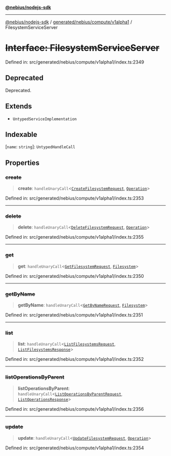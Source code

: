 [**@nebius/nodejs-sdk**](../../../../../README.md)

***

[@nebius/nodejs-sdk](../../../../../README.md) / [generated/nebius/compute/v1alpha1](../README.md) / FilesystemServiceServer

# ~~Interface: FilesystemServiceServer~~

Defined in: src/generated/nebius/compute/v1alpha1/index.ts:2349

## Deprecated

Deprecated.

## Extends

- `UntypedServiceImplementation`

## Indexable

\[`name`: `string`\]: `UntypedHandleCall`

## Properties

### ~~create~~

> **create**: `handleUnaryCall`\<[`CreateFilesystemRequest`](CreateFilesystemRequest.md), [`Operation`](../../../common/v1alpha1/interfaces/Operation.md)\>

Defined in: src/generated/nebius/compute/v1alpha1/index.ts:2353

***

### ~~delete~~

> **delete**: `handleUnaryCall`\<[`DeleteFilesystemRequest`](DeleteFilesystemRequest.md), [`Operation`](../../../common/v1alpha1/interfaces/Operation.md)\>

Defined in: src/generated/nebius/compute/v1alpha1/index.ts:2355

***

### ~~get~~

> **get**: `handleUnaryCall`\<[`GetFilesystemRequest`](GetFilesystemRequest.md), [`Filesystem`](Filesystem.md)\>

Defined in: src/generated/nebius/compute/v1alpha1/index.ts:2350

***

### ~~getByName~~

> **getByName**: `handleUnaryCall`\<[`GetByNameRequest`](../../../common/v1/interfaces/GetByNameRequest.md), [`Filesystem`](Filesystem.md)\>

Defined in: src/generated/nebius/compute/v1alpha1/index.ts:2351

***

### ~~list~~

> **list**: `handleUnaryCall`\<[`ListFilesystemsRequest`](ListFilesystemsRequest.md), [`ListFilesystemsResponse`](ListFilesystemsResponse.md)\>

Defined in: src/generated/nebius/compute/v1alpha1/index.ts:2352

***

### ~~listOperationsByParent~~

> **listOperationsByParent**: `handleUnaryCall`\<[`ListOperationsByParentRequest`](../../../common/v1alpha1/interfaces/ListOperationsByParentRequest.md), [`ListOperationsResponse`](../../../common/v1alpha1/interfaces/ListOperationsResponse.md)\>

Defined in: src/generated/nebius/compute/v1alpha1/index.ts:2356

***

### ~~update~~

> **update**: `handleUnaryCall`\<[`UpdateFilesystemRequest`](UpdateFilesystemRequest.md), [`Operation`](../../../common/v1alpha1/interfaces/Operation.md)\>

Defined in: src/generated/nebius/compute/v1alpha1/index.ts:2354
